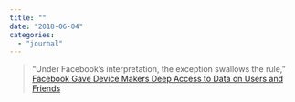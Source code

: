 ```yaml
---
title: ""
date: "2018-06-04"
categories: 
  - "journal"
---
```


> “Under Facebook’s interpretation, the exception swallows the rule,” [Facebook Gave Device Makers Deep Access to Data on Users and Friends](https://nyti.ms/2Hh5sbn?smid=nytcore-ios-share)
